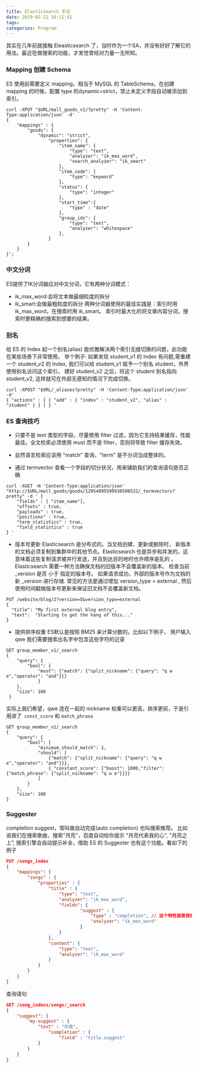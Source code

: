 ```yaml
---
title: ElasticSearch 手记
date: 2019-02-22 16:11:42
tags:
categories: Program
---
```


其实在几年前就接触 Eleasticsearch 了，当时作为一个SA，并没有好好了解它的用法。最近在做搜索的功能，才发觉曾经对力量一无所知。

### Mapping 创建 Schema
ES 使用前需要定义 mapping，相当于 MySQL 的 TableSchema，在创建 mapping 的时候，配置 type 的dynamic=strict，禁止未定义字段自动被添加到索引。

```
curl -XPUT "$URL/mall_goods_v1/?pretty" -H 'Content-Type:application/json' -d'
{
    "mappings" : {
        "goods": {
            "dynamic": "strict",
                "properties": {
                    "item_name": {
                        "type": "text",
                        "analyzer": "ik_max_word",
                        "search_analyzer": "ik_smart"
                    },
                    "item_code": {
                        "type": "keyword"
                    },
                    "status": {
                        "type": "integer"
                    }, 
                    "start_time":{
                        "type" : "date"
                    }, 
                    "group_ids": {
                        "type": "text",
                        "analyzer": "whitespace"
                    },
                }
        }
    }
}';
```
### 中文分词

ES提供了IK分词器应对中文分词，它有两种分词模式：
* ik_max_word:会将文本做最细粒度的拆分
* ik_smart:会做最粗粒度的拆分
两种分词器使用的最佳实践是：索引时用ik_max_word，在搜索时用 ik_smart。
索引时最大化的将文章内容分词，搜索时更精确的搜索到想要的结果。


### 别名

给 ES 的 Index 起一个别名(alias) 能优雅解决两个索引无缝切换的问题，此功能在某些场景下非常使用。
举个例子:
如果发现 student_v1 的 Index 有问题,需重建一个 student_v2 的 Index, 我们可以给 student_v1 赋予一个别名 student，外界使用别名访问这个索引， 建好 student_v2 之后，将这个 student 别名指向 student_v2, 这样就可在外部无感知的情况下完成切换。

```
curl -XPOST "$URL/_aliases?pretty" -H 'Content-Type:application/json'  -d' 
{ "actions" : [ { "add" : { "index" : "student_v2", "alias" : "student" } } ] } '

```


### ES 查询技巧

* 只要不是 text 类型的字段，尽量使用 filter 过滤，因为它支持结果缓存，性能最佳。全文检索必须使用 must 而不是 filter，否则将导致 filter 缓存失效。

* 自然语言检索应该用 "match" 查询，"term" 是不分词当成整体的。

* 通过 termvector 查看一个字段的切分状况，用来辅助我们的查询语句是否正确

```
curl -XGET -H 'Content-Type:application/json' "http://$URL/mall_goods/goods/12954895599938508532/_termvectors?pretty" -d ' {
    "fields" : [ "item_name"],
    "offsets" : true,
    "payloads" : true,
    "positions" : true,
    "term_statistics" : true,
    "field_statistics" : true
} '
```

* 版本号更新 
Elasticsearch 是分布式的。当文档创建、更新或删除时， 新版本的文档必须复制到集群中的其他节点。Elasticsearch 也是异步和并发的，这意味着这些复制请求被并行发送，并且到达目的地时也许顺序是乱的 。 Elasticsearch 需要一种方法确保文档的旧版本不会覆盖新的版本。 检查当前 _version 是否 小于 指定的版本号。 如果请求成功，外部的版本号作为文档的新 _version 进行存储.
常见的方法是通过增加 version_type = external , 然后使用时间戳做版本号更新来保证旧文档不会覆盖新文档。

```
PUT /website/blog/2?version=5&version_type=external
{
  "title": "My first external blog entry",
  "text":  "Starting to get the hang of this..."
}
```


* 提供排序权重
ES默认是按照 BM25 来计算分数的。比如以下例子，
用户输入qwe 我们需要搜索出名字中包含这些字符的记录

```
GET group_member_v1/_search
{
    "query": {
        "bool": {
            "must": {"match": {"split_nickname": {"query": "q w e","operator": "and"}}}
            }
    },
    "size": 100
 }
```

实际上我们希望，qwe 连在一起的 nickname 权重可以更高，排序更前，于是引用进了` const_score` 和 `match_phrase`

```
GET group_member_v1/_search
{
    "query": {
        "bool": {
            "minimum_should_match": 1, 
            "should": [
                {"match": {"split_nickname": {"query": "q w e","operator": "and"}}},
                { "constant_score": {"boost": 1000,"filter": {"match_phrase": {"split_nickname": "q w e"}}}}
            ]
        }
    },
    "size": 100
}
```

### Suggester
completion suggest，常叫做自动完成(auto completion) 也叫搜索推荐。
比如说我们在搜索歌曲，搜索"月亮"，百度自动给你提示 "月亮代表我的心", "月亮之上”, 搜索引擎会自动提示补全，借助 ES 的 Suggester 也有这个功能。看如下的例子

```json
PUT /songs_index
{
    "mappings": {
        "songs" : {
            "properties" : {
                "title" : {
                    "type": "text",
                    "analyzer": "ik_max_word",
                    "fields": {
                            "suggest" : {
                                "type" : "completion", // 这个特性就是我们想要的
                                "analyzer": "ik_max_word"
                            }
                    }
                },
                "content": {
                    "type": "text",
                    "analyzer": "ik_max_word"
                }
            }
        }
    }
}
```

查询语句

```json
GET /song_indexs/songs/_search
{
    "suggest": {
        "my-suggest" : {
            "text" : "华南",
                "completion" : {
                    "field" : "title.suggest"
            }
        }
    }
}
```
